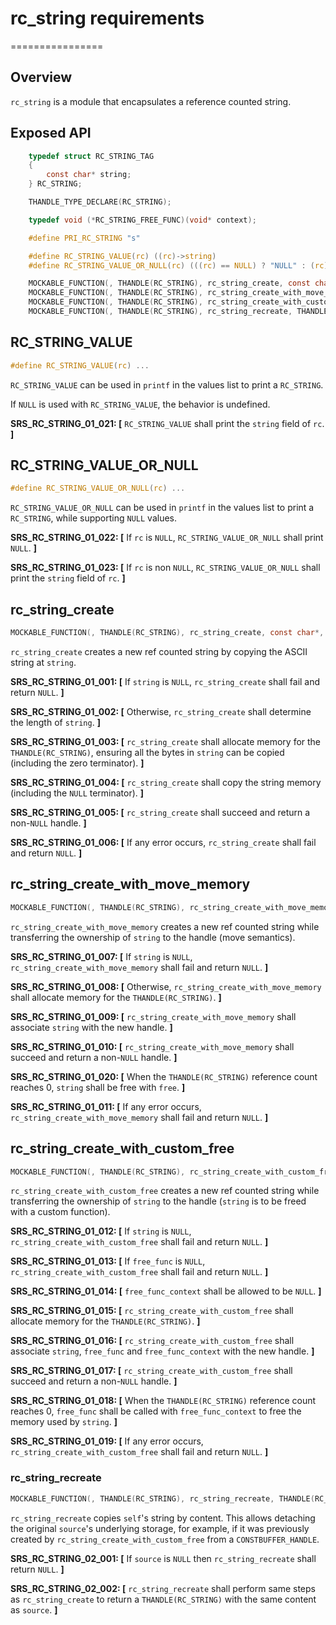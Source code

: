 # rc_string requirements
================

## Overview

`rc_string` is a module that encapsulates a reference counted string.

## Exposed API

```c
    typedef struct RC_STRING_TAG
    {
        const char* string;
    } RC_STRING;

    THANDLE_TYPE_DECLARE(RC_STRING);

    typedef void (*RC_STRING_FREE_FUNC)(void* context);

    #define PRI_RC_STRING "s"

    #define RC_STRING_VALUE(rc) ((rc)->string)
    #define RC_STRING_VALUE_OR_NULL(rc) (((rc) == NULL) ? "NULL" : (rc)->string)

    MOCKABLE_FUNCTION(, THANDLE(RC_STRING), rc_string_create, const char*, string);
    MOCKABLE_FUNCTION(, THANDLE(RC_STRING), rc_string_create_with_move_memory, const char*, string);
    MOCKABLE_FUNCTION(, THANDLE(RC_STRING), rc_string_create_with_custom_free, const char*, string, RC_STRING_FREE_FUNC, free_func, void*, free_func_context);
    MOCKABLE_FUNCTION(, THANDLE(RC_STRING), rc_string_recreate, THANDLE(RC_STRING), self);
```

## RC_STRING_VALUE

```c
#define RC_STRING_VALUE(rc) ...
```

`RC_STRING_VALUE` can be used in `printf` in the values list to print a `RC_STRING`.

If `NULL` is used with `RC_STRING_VALUE`, the behavior is undefined.

**SRS_RC_STRING_01_021: [** `RC_STRING_VALUE` shall print the `string` field of `rc`. **]**

## RC_STRING_VALUE_OR_NULL

```c
#define RC_STRING_VALUE_OR_NULL(rc) ...
```

`RC_STRING_VALUE_OR_NULL` can be used in `printf` in the values list to print a `RC_STRING`, while supporting `NULL` values.

**SRS_RC_STRING_01_022: [** If `rc` is `NULL`, `RC_STRING_VALUE_OR_NULL` shall print `NULL`. **]**

**SRS_RC_STRING_01_023: [** If `rc` is non `NULL`, `RC_STRING_VALUE_OR_NULL` shall print the `string` field of `rc`. **]**

## rc_string_create

```c
MOCKABLE_FUNCTION(, THANDLE(RC_STRING), rc_string_create, const char*, string);
```

`rc_string_create` creates a new ref counted string by copying the ASCII string at `string`.

**SRS_RC_STRING_01_001: [** If `string` is `NULL`, `rc_string_create` shall fail and return `NULL`. **]**

**SRS_RC_STRING_01_002: [** Otherwise, `rc_string_create` shall determine the length of `string`. **]**

**SRS_RC_STRING_01_003: [** `rc_string_create` shall allocate memory for the `THANDLE(RC_STRING)`, ensuring all the bytes in `string` can be copied (including the zero terminator). **]**

**SRS_RC_STRING_01_004: [** `rc_string_create` shall copy the string memory (including the `NULL` terminator). **]**

**SRS_RC_STRING_01_005: [** `rc_string_create` shall succeed and return a non-`NULL` handle. **]**

**SRS_RC_STRING_01_006: [** If any error occurs, `rc_string_create` shall fail and return `NULL`. **]**

## rc_string_create_with_move_memory

```c
MOCKABLE_FUNCTION(, THANDLE(RC_STRING), rc_string_create_with_move_memory, char*, string);
```

`rc_string_create_with_move_memory` creates a new ref counted string while transferring the ownership of `string` to the handle (move semantics).

**SRS_RC_STRING_01_007: [** If `string` is `NULL`, `rc_string_create_with_move_memory` shall fail and return `NULL`. **]**

**SRS_RC_STRING_01_008: [** Otherwise, `rc_string_create_with_move_memory` shall allocate memory for the `THANDLE(RC_STRING)`. **]**

**SRS_RC_STRING_01_009: [** `rc_string_create_with_move_memory` shall associate `string` with the new handle. **]**

**SRS_RC_STRING_01_010: [** `rc_string_create_with_move_memory` shall succeed and return a non-`NULL` handle. **]**

**SRS_RC_STRING_01_020: [** When the `THANDLE(RC_STRING)` reference count reaches 0, `string` shall be free with `free`. **]**

**SRS_RC_STRING_01_011: [** If any error occurs, `rc_string_create_with_move_memory` shall fail and return `NULL`. **]**

## rc_string_create_with_custom_free

```c
MOCKABLE_FUNCTION(, THANDLE(RC_STRING), rc_string_create_with_custom_free, const char*, string, RC_STRING_FREE_FUNC, free_func, void*, free_func_context);
```

`rc_string_create_with_custom_free` creates a new ref counted string while transferring the ownership of `string` to the handle (`string` is to be freed with a custom function).

**SRS_RC_STRING_01_012: [** If `string` is `NULL`, `rc_string_create_with_custom_free` shall fail and return `NULL`. **]**

**SRS_RC_STRING_01_013: [** If `free_func` is `NULL`, `rc_string_create_with_custom_free` shall fail and return `NULL`. **]**

**SRS_RC_STRING_01_014: [** `free_func_context` shall be allowed to be `NULL`. **]**

**SRS_RC_STRING_01_015: [** `rc_string_create_with_custom_free` shall allocate memory for the `THANDLE(RC_STRING)`. **]**

**SRS_RC_STRING_01_016: [** `rc_string_create_with_custom_free` shall associate `string`, `free_func` and `free_func_context` with the new handle. **]**

**SRS_RC_STRING_01_017: [** `rc_string_create_with_custom_free` shall succeed and return a non-`NULL` handle. **]**

**SRS_RC_STRING_01_018: [** When the `THANDLE(RC_STRING)` reference count reaches 0, `free_func` shall be called with `free_func_context` to free the memory used by `string`. **]**

**SRS_RC_STRING_01_019: [** If any error occurs, `rc_string_create_with_custom_free` shall fail and return `NULL`. **]**

### rc_string_recreate
```c
MOCKABLE_FUNCTION(, THANDLE(RC_STRING), rc_string_recreate, THANDLE(RC_STRING), source);
```

`rc_string_recreate` copies `self`'s string by content. This allows detaching the original `source`'s underlying storage, for example, if it was previously created by `rc_string_create_with_custom_free` from a `CONSTBUFFER_HANDLE`.

**SRS_RC_STRING_02_001: [** If `source` is `NULL` then `rc_string_recreate` shall return `NULL`. **]**

**SRS_RC_STRING_02_002: [** `rc_string_recreate` shall perform same steps as `rc_string_create` to return a `THANDLE(RC_STRING)` with the same content as `source`. **]**



